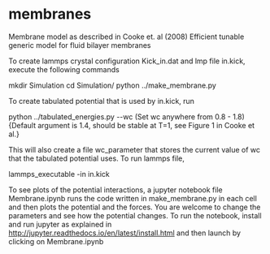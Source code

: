 # membranes
Membrane model as described in Cooke et. al (2008) Efficient tunable generic model for fluid bilayer membranes

To create lammps crystal configuration Kick_in.dat and lmp file in.kick, execute the following commands

mkdir Simulation
cd Simulation/
python ../make_membrane.py

To create tabulated potential that is used by in.kick, run

python ../tabulated_energies.py --wc (Set wc anywhere from 0.8 - 1.8) {Default argument is 1.4, should be stable at T=1, see Figure 1 in Cooke et al.}

This will also create a file wc_parameter that stores the current value of wc that the tabulated potential uses. To run lammps file,

lammps_executable -in in.kick

To see plots of the potential interactions, a jupyter notebook file Membrane.ipynb runs the code written in make_membrane.py in each cell and then plots the potential and the forces. You are welcome to change the parameters and see how the potential changes. 
To run the notebook, install and run jupyter as explained in http://jupyter.readthedocs.io/en/latest/install.html and then launch by clicking on Membrane.ipynb

